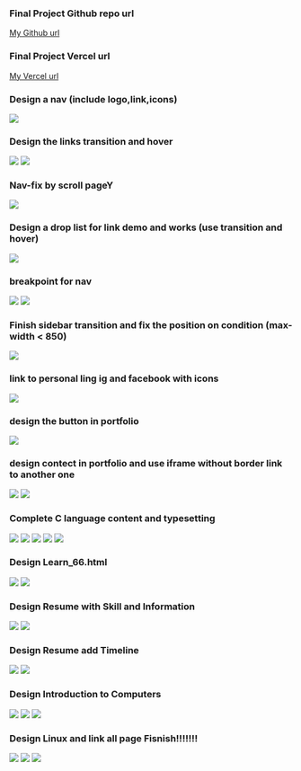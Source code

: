 ### Final Project Github repo url

[My Github url](https://github.com/211410666/211410666)

### Final Project Vercel url

[My Vercel url](https://211410666.vercel.app/)

### Design a nav (include logo,link,icons)

![](1.png)

### Design the links transition and hover

![](2-1.png)
![](2-2.png)

### Nav-fix by scroll pageY

![](3.png)

### Design a drop list for link demo and works (use transition and hover)

![](4.png)

### breakpoint for nav

![](5-1.png)
![](5-2.png)

### Finish sidebar transition and fix the position on condition (max-width < 850)

![](6.png)

### link to personal ling ig and facebook with icons

![](7.png)

### design the button in portfolio

![](8.png)

### design contect in portfolio and use iframe without border link to another one

![](9-1.png)
![](9-2.png)

### Complete C language content and typesetting

![](10-1.png)
![](10-2.png)
![](10-3.png)
![](10-4.png)
![](10-5.png)

### Design Learn_66.html

![](11-1.png)
![](11-2.png)

### Design Resume with Skill and Information

![](12-1.png)
![](12-2.png)

### Design Resume add Timeline

![](13-1.png)
![](13-2.png)

### Design Introduction to Computers

![](14-1.png)
![](14-2.png)
![](14-3.png)

### Design Linux and link all page Fisnish!!!!!!!

![](15-1.png)
![](15-2.png)
![](15-3.png)
